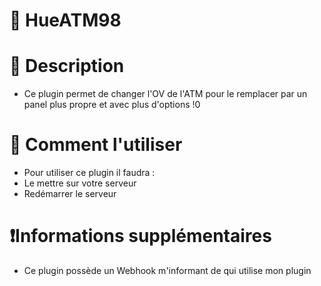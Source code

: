 # :atm: HueATM98

# :art: Description
- Ce plugin permet de changer l'OV de l'ATM pour le remplacer par un panel plus propre et avec plus d'options !0

# :bell: Comment l'utiliser
- Pour utiliser ce plugin il faudra :
- Le mettre sur votre serveur
- Redémarrer le serveur

# :exclamation:Informations supplémentaires
- Ce plugin possède un Webhook m'informant de qui utilise mon plugin
